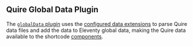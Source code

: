 ## Quire Global Data Plugin

The [`globalData` plugin](_plugins/globalData) uses the [configured data extensions](_plugins/dataExtensions) to parse Quire data files and add the data to Eleventy global data, making the Quire data available to the shortcode [components](_includes/components/).
